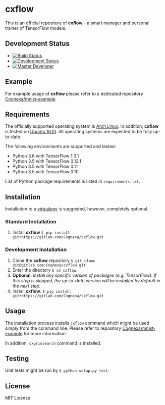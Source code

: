 # cxflow

This is an official repository of **cxflow** - a smart manager and personal trainer of TensorFlow models.

## Development Status

- [![Build Status](https://gitlab.com/Cognexa/cxflow/badges/master/build.svg)](https://gitlab.com/Cognexa/cxflow/builds/)
- [![Development Status](https://img.shields.io/badge/status-CX%20Regular-brightgreen.svg?style=flat)]()
- [![Master Developer](https://img.shields.io/badge/master-Petr%20Bělohlávek-lightgrey.svg?style=flat)]()

## Example
For example usage of **cxflow** please refer to a dedicated repository [Cognexa/mnist-example](https://gitlab.com/Cognexa/mnist-example).

## Requirements
The officially supported operating system is [Arch Linux](https://www.archlinux.org).
In addition, **cxflow** is tested on [Ubuntu 16.10](http://releases.ubuntu.com/16.10).
All operating systems are expected to be fully up-to-date.

The following environments are supported and tested:
- Python 3.6 with TensorFlow 1.0.1
- Python 3.5 with TensorFlow 0.12.1
- Python 3.5 with TensorFlow 0.11
- Python 3.5 with TensorFlow 0.10

List of Python package requirements is listed in `requirements.txt`.

## Installation
Installation to a [virtualenv](https://docs.python.org/3/library/venv.html) is suggested, however, completely optional. 

### Standard Installation
1. Install **cxflow** `$ pip install git+https://gitlab.com/Cognexa/cxflow.git`

### Development Installation
1. Clone the **cxflow** repository `$ git clone git@gitlab.com:Cognexa/cxflow.git`
2. Enter the directory `$ cd cxflow`
3. **Optional**: *install any specific version of packages (e.g. TensorFlow). If this step is skipped, the up-to-date version will be installed by default in the next step.*
4. Install **cxflow**: `$ pip install git+https://gitlab.com/Cognexa/cxflow.git`

## Usage
The installation process installs `cxflow` command which might be used simply from the command line.
Please refer to repository [Cognexa/mnist-example](https://gitlab.com/Cognexa/mnist-example) for more information.

In addition, `cxgridsearch` command is installed.

## Testing
Unit tests might be run by `$ python setup.py test`.

## License
MIT License
